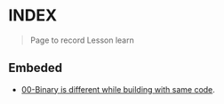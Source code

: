 



# INDEX
> Page to record Lesson learn

## Embeded



-  [00-Binary is different while building with same code](Article/00/00-Binary_is_different_%20while_using_same_code.md).
